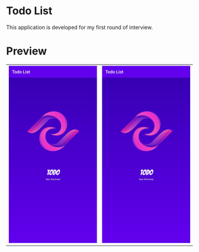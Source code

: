 # Todo List

This application is developed for my first round of interview.

# Preview

<table width="100%">
	<tr>
    	  <th width="33%"><img src="p1.jpg"></th>
    		<th width="33%"><img src="p1.jpg"></th>
	</tr>
</table>

